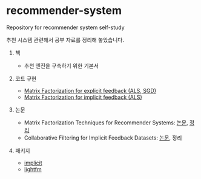 # recommender-system
Repository for recommender system self-study

추천 시스템 관련해서 공부 자료를 정리해 놓았습니다.

1. 책
    - 추천 엔진을 구축하기 위한 기본서 

2. 코드 구현 
    - [Matrix Factorization for explicit feedback (ALS, SGD)](https://github.com/whikwon/recommender-system/blob/master/code/1.%20explicit-matrix-factorization-als-sgd.ipynb)
    - [Matrix Factorization for implicit feedback (ALS)](https://github.com/whikwon/recommender-system/blob/master/code/2.%20implicit-mf-part-1.ipynb)

3. 논문 
    - Matrix Factorization Techniques for Recommender Systems: [논문](https://endymecy.gitbooks.io/spark-ml-source-analysis/content/%E6%8E%A8%E8%8D%90/papers/Matrix%20Factorization%20Techniques%20for%20Recommender%20Systems.pdf), [정리](https://whikwon.github.io/posts/Matrix-Factorization-Techniques-for-Recommender-Systems)
    - Collaborative Filtering for Implicit Feedback Datasets: [논문](http://yifanhu.net/PUB/cf.pdf), 정리

4. 패키지 
    - [implicit](https://github.com/benfred/implicit) 
    - [lightfm](https://github.com/lyst/lightfm) 
